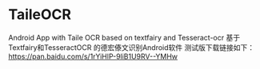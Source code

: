 # TaileOCR
Android App with Taile OCR based on textfairy and Tesseract-ocr
基于 Textfairy和TesseractOCR 的德宏傣文识别Android软件
测试版下载链接如下：
https://pan.baidu.com/s/1rYiHlP-9liB1U9RV--YMHw
